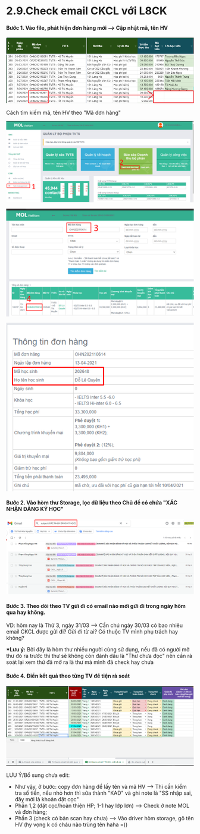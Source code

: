 # 2.9.Check email CKCL với L8CK

#### **Bước 1.** Vào file, phát hiện đơn hàng mới --&gt; Cập nhật mã, tên HV

![](../../.gitbook/assets/3%20%2813%29.png)

Cách tìm kiếm mã, tên HV theo "Mã đơn hàng"

![](../../.gitbook/assets/4%20%287%29.png)

![](../../.gitbook/assets/5%20%283%29.png)

![](../../.gitbook/assets/6%20%283%29.png)

#### **Bước 2.** Vào hòm thư Storage, lọc dữ liệu theo **Chủ đề có chứa "XÁC NHẬN ĐĂNG KÝ HỌC"**

![](../../.gitbook/assets/1%20%2812%29.png)

#### **Bước 3.** Theo dõi theo **TV** gửi đi có email nào mới gửi đi trong **ngày** hôm qua hay không. 

VD: hôm nay là Thứ 3, ngày 31/03 --&gt; Cần chú ngày 30/03 có bao nhiêu email CKCL được gửi đi? Gửi đi từ ai? Có thuộc TV mình phụ trách hay không?

**\*Lưu ý:** Bởi đây là hòm thư nhiều người cùng sử dụng, nếu đã có người mở thư đó ra trước thì thư sẽ không còn đánh dấu là "Thư chưa đọc" nên cần rà soát lại xem thử đã mở ra là thư mà mình đã check hay chưa

#### **Bước 4**. Điền kết quả theo từng TV để tiện rà soát

![](../../.gitbook/assets/2%20%2814%29.png)

LƯU Ý/Bổ sung chưa edit: 

* Như vậy, ở bước: copy đơn hàng để lấy tên và mã HV --&gt; Thì cần kiểm tra số tiền, nếu nhỏ hơn thì sửa thành "KAD" và ghi note là "SS nhập sai, đây mới là khoản đặt cọc"
* Phần 1,2 \(đặt cọc/hoàn thiện HP; 1-1 hay lớp lơn\) --&gt; Check ở note MOL và đơn hàng; 
* Phần 3 \(check có bản scan hay chưa\) --&gt; Vào driver hòm storage, gõ tên HV \(hy vọng k có cháu nào trùng tên haha =\)\)



